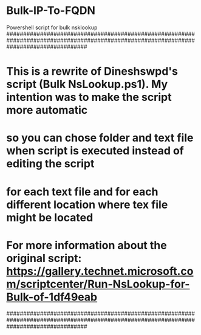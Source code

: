 # Bulk-IP-To-FQDN
Powershell script for bulk nsklookup 
########################################################################################################################################
# This is a rewrite of Dineshswpd's script (Bulk NsLookup.ps1). My intention was to make the script more automatic                     #
# so you can chose folder and text file when script is executed instead of editing the script                                          #
# for each text file and for each different location where tex file might be located                                                   #
# For more information about the original script: https://gallery.technet.microsoft.com/scriptcenter/Run-NsLookup-for-Bulk-of-1df49eab # 
########################################################################################################################################

